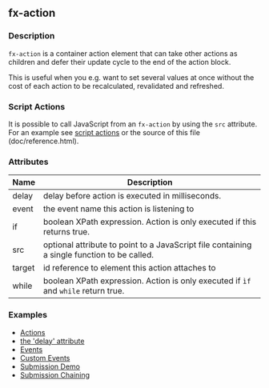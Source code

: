 ## fx-action

### Description

`fx-action` is a container action element that can take other actions
as children and defer their update cycle to the end of the action block.

This is useful when you e.g. want to set several values at once without the cost of 
each action to be recalculated, revalidated and refreshed.

### Script Actions

It is possible to call JavaScript from an `fx-action` by using the `src` attribute. For an example
see [script actions](../demo/script-actions.html) or the source of this file (doc/reference.html).

### Attributes

| Name | Description |
|------|-------------|
| delay | delay before action is executed in milliseconds. |
| event | the event name this action is listening to |
| if | boolean XPath expression. Action is only executed if this returns true. |
| src | optional attribute to point to a JavaScript file containing a single function to be called. |
| target | id reference to element this action attaches to |
| while | boolean XPath expression. Action is only executed if `ìf` and `while` return true. |


### Examples

* [Actions](../demo/actions.html)
* [the 'delay' attribute](../demo/delay.html)
* [Events](../demo/events.html)
* [Custom Events](../demo/events2.html)
* [Submission Demo](../demo/submission1.html)
* [Submission Chaining](../demo/submission3.html)